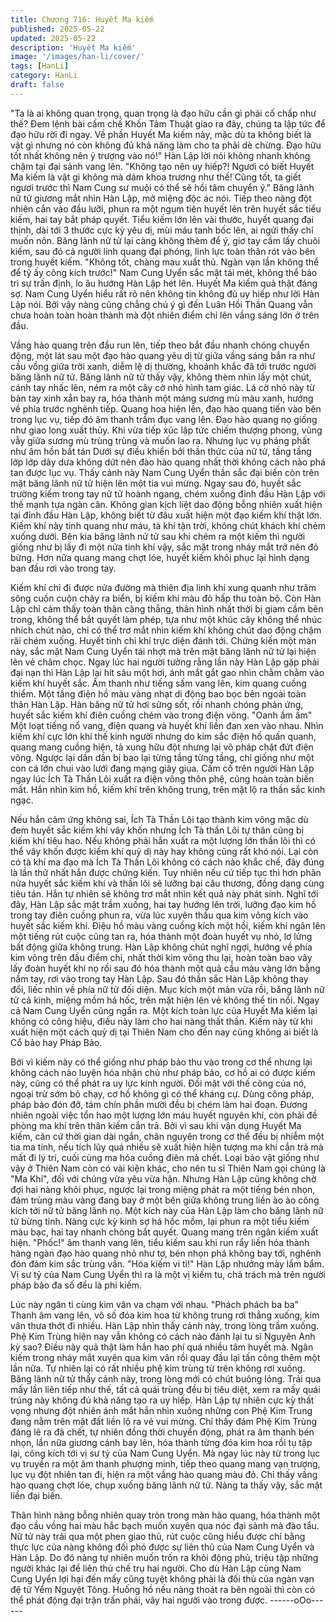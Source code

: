 ```yaml
---
title: Chương 716: Huyết Ma kiếm
published: 2025-05-22
updated: 2025-05-22
description: 'Huyết Ma kiếm'
image: '/images/han-li/cover/'
tags: [HanLi]
category: HanLi
draft: false
---
```


"Ta là ai không quan trọng, quan trọng là đạo hữu cần gì phải cố
chấp như thế? Đem lệnh bài cấm chế Khốn Tâm Thuật giao ra
đây, chúng ta lập tức để đạo hữu rời đi ngay. Về phần Huyết Ma
kiếm này, mặc dù ta không biết là vật gì nhưng nó còn không đủ
khả năng làm cho ta phải dè chừng. Đạo hữu tốt nhất không nên
ỷ trượng vào nó!" Hàn Lập lời nói không nhanh không chậm tại
đại sảnh vang lên.
"Không tạo nên uy hiếp?! Ngươi có biết Huyết Ma kiếm là vật gì
không mà dám khoa trương như thế! Cũng tốt, ta giết ngươi trước
thì Nam Cung sư muội có thể sẽ hồi tâm chuyển ý." Băng lãnh nữ
tử giương mắt nhìn Hàn Lập, mở miệng độc ác nói.
Tiếp theo nàng đột nhiên cắn vào đầu lưỡi, phun ra một ngụm tiên
huyết lên trên huyết sắc tiểu kiếm, hai tay bắt pháp quyết.
Tiểu kiếm lớn lên vài thước, huyết quang đại thịnh, dài tới 3 thước
cực kỳ yêu dị, mùi máu tanh bốc lên, ai ngửi thấy chỉ muốn nôn.
Băng lãnh nữ tử lại càng không thèm để ý, giơ tay cầm lấy chuôi
kiếm, sau đó cả người linh quang đại phóng, linh lực toàn thân rót
vào bên trong huyết kiếm.
"Không tốt, chàng mau xuất thủ. Ngàn vạn lần không thể để tỷ ấy
công kích trước!" Nam Cung Uyển sắc mặt tái mét, không thể bảo
trì sự trấn định, lo âu hướng Hàn Lập hét lên.
Huyết Ma kiếm quả thật đáng sợ. Nam Cung Uyển hiểu rất rõ nên
không tin không đủ uy hiếp như lời Hàn Lập nói.
Bởi vậy nàng cũng chẳng chú ý gì đến Luân Hồi Thần Quang vẫn
chưa hoàn toàn hoàn thành mà đột nhiên điểm chỉ lên vầng sáng
lớn ở trên đầu.

Vầng hào quang trên đầu run lên, tiếp theo bắt đầu nhanh chóng
chuyển động, một lát sau một đạo hào quang yêu dị từ giữa vầng
sáng bắn ra như cầu vồng giữa trời xanh, diễm lệ dị thường,
khoảnh khắc đã tới trước người băng lãnh nữ tử.
Băng lãnh nữ tử thấy vậy, không thèm nhìn lấy một chút, cánh tay
nhấc lên, ném ra một cây cờ nhỏ hình tam giác.
Lá cờ nhỏ này từ bàn tay xinh xắn bay ra, hóa thành một mảng
sương mù màu xanh, hướng về phía trước nghênh tiếp.
Quang hoa hiện lên, đạo hào quang tiến vào bên trong lục vụ, tiếp
đó âm thanh trầm đục vang lên.
Đạo hào quang nọ giống như giao long xuất thủy. Khi vừa tiếp xúc
lập tức chiếm thượng phong, vùng vẫy giữa sương mù trùng
trùng và muốn lao ra. Nhưng lục vụ phảng phất như âm hồn bất
tán Dưới sự điều khiển bởi thần thức của nữ tử, tầng tầng lớp lớp
dây dưa không dứt nên đào hào quang nhất thời không cách nào
phá tan được lục vụ.
Thấy cảnh này Nam Cung Uyển thần sắc đại biến còn trên mặt
băng lãnh nữ tử hiện lên một tia vui mừng.
Ngay sau đó, huyết sắc trường kiếm trong tay nữ tử hoành
ngang, chém xuống đỉnh đầu Hàn Lập với thế mạnh tựa ngàn
cân.
Không gian kịch liệt dao động bỗng nhiên xuất hiện tại đỉnh đầu
Hàn Lập, không biết từ đâu xuất hiện một đạo kiếm khí thật lớn.
Kiếm khí này tinh quang như máu, tà khí tận trời, không chút
khách khí chém xuống dưới.
Bên kia băng lãnh nử tử sau khi chém ra một kiếm thì người
giống như bị lấy đi một nửa tinh khí vậy, sắc mặt trong nháy mắt
trở nên đỏ bừng. Hơn nữa quang mang chợt lóe, huyết kiếm khôi
phục lại hình dạng ban đầu rơi vào trong tay.

Kiếm khí chỉ đi được nửa đường mà thiên địa linh khí xung quanh
như trăm sông cuồn cuộn chảy ra biển, bị kiếm khí màu đỏ hấp
thu toàn bộ. Còn Hàn Lập chỉ cảm thấy toàn thân căng thẳng,
thân hình nhất thời bị giam cầm bên trong, không thể bắt quyết
làm phép, tựa như một khúc cây không thể nhúc nhích chút nào,
chỉ có thể trơ mắt nhìn kiếm khí không chút dao động chậm rãi
chém xuống.
Huyết tinh chi khí trực diện đánh tới.
Chứng kiến một màn này, sắc mặt Nam Cung Uyển tái nhợt mà
trên mặt băng lãnh nữ tử lại hiện lên vẻ châm chọc.
Ngay lúc hai người tưởng rằng lần này Hàn Lập gặp phải đại nạn
thì Hàn Lập lại hít sâu một hơi, ánh mắt gắt gao nhìn chằm chằm
vào kiếm khí huyết sắc.
Âm thanh như tiếng sấm vang lên, kim quang cuồng thiểm. Một
tầng điện hồ màu vàng nhạt di động bao bọc bên ngoài toàn thân
Hàn Lập.
Hàn băng nữ tử hơi sửng sốt, rồi nhanh chóng phản ứng, huyết
sắc kiếm khí điên cuồng chém vào trong điện võng.
"Oanh ầm ầm" Một loạt tiếng nổ vang, điện quang và huyết khí
liền đan xen vào nhau.
Nhìn kiếm khí cực lớn khí thế kinh người nhưng do kim sắc điện
hồ quấn quanh, quang mang cuồng hiện, tả xung hữu đột nhưng
lại vô pháp chặt đứt điện võng.
Ngược lại dần dần bị bao lại từng tầng từng tầng, chỉ giống như
một con cá lớn chui vào lưới đang mạng giãy giụa.
Cấm cố trên người Hàn Lập ngay lúc Ích Tà Thần Lôi xuất ra điện
võng thôn phệ, cũng hoàn toàn biến mất.
Hắn nhìn kim hồ, kiếm khí trên không trung, trên mặt lộ ra thần
sắc kinh ngạc.

Nếu hắn cảm ứng không sai, Ích Tà Thần Lôi tạo thành kim võng
mặc dù đem huyết sắc kiếm khí vây khốn nhưng Ích Tà thần Lôi
tự thân cũng bị kiếm khí tiêu hao. Nếu không phải hắn xuất ra một
lượng lớn thần lôi thì có thể vây khốn được kiếm khí quỷ dị này
hay không cũng rất khó nói.
Lại còn có tà khí ma đạo mà Ích Tà Thần Lôi không có cách nào
khắc chế, đây đúng là lần thứ nhất hắn được chứng kiến.
Tuy nhiên nếu cứ tiếp tục thì hơn phân nửa huyết sắc kiếm khí và
thần lôi sẽ lưỡng bại câu thương, đồng dạng cùng tiêu tán.
Hắn tự nhiên sẽ không trơ mắt nhìn kết quả này phát sinh.
Nghĩ tới đây, Hàn Lập sắc mặt trầm xuống, hai tay hướng lên trời,
lưỡng đạo kim hồ trong tay điên cuồng phun ra, vừa lúc xuyên
thấu qua kim võng kích vào huyết sắc kiếm khí.
Điệu hồ màu vàng cuồng kích một hồi, kiếm khí ngân lên một
tiếng rút cuộc cũng tan ra, hóa thành một đoàn huyết vụ nhỏ, lơ
lửng bất động giữa không trung.
Hàn Lập không chút nghĩ ngợi, hướng về phía kim võng trên đầu
điểm chỉ, nhất thời kim võng thu lại, hoàn toàn bao vây lấy đoàn
huyết khí nọ rồi sau đó hóa thành một quả cầu màu vàng lớn
bằng nắm tay, rơi vào trong tay Hàn Lập.
Sau đó thần sắc Hàn Lập không thay đổi, liếc nhìn về phía nữ tử
đối diện.
Mục kích một màn vừa rồi, băng lãnh nữ tử cả kinh, miệng mồm
há hốc, trên mặt hiện lên vẻ không thể tin nổi.
Ngay cả Nam Cung Uyển cũng ngẩn ra.
Một kích toàn lực của Huyết Ma kiếm lại không có công hiệu, điều
này làm cho hai nàng thất thần.
Kiếm này từ khi xuất hiện một cách quỷ dị tại Thiên Nam cho đến
nay cũng không ai biết là Cổ bảo hay Pháp Bảo.

Bởi vì kiếm này có thể giống như pháp bảo thu vào trong cơ thể
nhưng lại không cách nào luyện hóa nhận chủ như pháp bảo, cơ
hồ ai có được kiếm này, cũng có thể phát ra uy lực kinh người.
Đối mặt với thế công của nó, ngoại trừ sớm bỏ chạy, cơ hồ không
gì có thể kháng cự. Dùng công pháp, pháp bảo đón đỡ, tám chín
phần mười đều bị chém làm hai đoạn.
Đương nhiên ngoài việc tổn hao một lượng lớn máu huyết nguyên
khí, còn phải đề phòng ma khí trên thân kiếm cắn trả.
Bởi vì sau khi vận dụng Huyết Ma kiếm, căn cứ thời gian dài
ngắn, chân nguyên trong cơ thể đều bị nhiễm một tia ma tính, nếu
tích lũy quá nhiều sẽ xuất hiện hiện tượng ma khí cắn trả mà mất
đi lý trí, cuối cùng ma hóa cuồng điên mà chết.
Loại bảo vật giống như vậy ở Thiên Nam còn có vài kiện khác,
cho nên tu sĩ Thiên Nam gọi chúng là "Ma Khí", đối với chúng vừa
yêu vừa hận.
Nhưng Hàn Lập cũng không chờ đợi hai nàng khôi phục, ngược
lại trong miệng phát ra một tiếng bén nhọn, đám trùng màu vàng
đang bay ở một bên giữa không trung liền ào ào công kích tới nữ
tử băng lãnh nọ.
Một kích này của Hàn Lập làm cho băng lãnh nữ tử bừng tỉnh.
Nàng cực kỳ kinh sợ há hốc mồm, lại phun ra một tiểu kiếm màu
bạc, hai tay nhanh chóng bắt quyết.
Quang mang trên ngân kiếm xuất hiện.
"Phốc!" âm thanh vang lên, tiểu kiếm sau khi run rẩy liền hóa
thành hàng ngàn đạo hào quang nhỏ như tơ, bén nhọn phá không
bay tới, nghênh đón đám kim sắc trùng vân.
"Hóa kiếm vi ti!" Hàn Lập nhướng mày lẩm bẩm.
Vị sư tỷ của Nam Cung Uyển thì ra là một vị kiếm tu, chả trách mà
trên người pháp bảo đa số đều là phi kiếm.

Lúc này ngân ti cùng kim vân va chạm với nhau.
"Phách phách ba ba" Thanh âm vang lên, vô số đóa kim hoa từ
không trung rơi thẳng xuống, kim vân thưa thớt đi nhiều.
Hàn Lập nhìn thấy cảnh này, trong lòng trầm xuống.
Phệ Kim Trùng hiện nay vẫn không có cách nào đánh lại tu sĩ
Nguyên Anh kỳ sao? Điều này quả thật làm hắn hao phí quá
nhiều tâm huyết mà.
Ngân kiếm trong nháy mắt xuyên qua kim vân rồi quay đầu lại tấn
công thêm một lần nữa.
Tự nhiên lại có rất nhiều phệ kim trùng từ trên không rơi xuống.
Băng lãnh nữ tử thấy cảnh này, trong lòng mới có chút buông
lỏng.
Trải qua mấy lần liên tiếp như thế, tất cả quái trùng đều bị tiêu
diệt, xem ra mấy quái trúng này không đủ khả năng tạo ra uy
hiếp.
Hàn Lập tự nhiên cực kỳ thất vọng nhưng đột nhiên ánh mắt hắn
nhìn xuống những con Phệ Kim Trung đang nằm trên mặt đất liền
lộ ra vẻ vui mừng.
Chỉ thấy đám Phệ Kim Trùng đáng lẽ ra đã chết, tự nhiên đồng
thời chuyển động, phát ra âm thanh bén nhọn, lần nữa giương
cánh bay lên, hóa thành từng đóa kim hoa rồi tụ tập lại, công kích
tới vị sư tỷ của Nam Cung Uyển.
Mà ngay lúc này từ trong lục vụ truyền ra một âm thanh phượng
minh, tiếp theo quang mang vạn trượng, lục vụ đột nhiên tan đi,
hiện ra một vầng hào quang màu đỏ.
Chỉ thấy vầng hào quang chợt lóe, chụp xuống băng lãnh nữ tử.
Nàng ta thấy vậy, sắc mặt liền đại biến.

Thân hình nàng bỗng nhiên quay tròn trong màn hào quang, hóa
thành một đạo cầu vồng hai màu hắc bạch muốn xuyên qua nóc
đại sảnh mà đào tẩu.
Nữ tử này trải qua một phen giao thủ, rút cuộc cũng hiểu được chỉ
bằng thực lực của nàng không đối phó được sự liên thủ của Nam
Cung Uyển và Hàn Lập.
Do đó nàng tự nhiên muốn trốn ra khỏi động phủ, triệu tập những
người khác lại để liên thủ chế trụ hai người.
Cho dù Hàn Lập cùng Nam Cung Uyển lợi hại đến mấy cũng
tuyệt không phải là đối thủ của ngàn vạn đệ tử Yểm Nguyệt Tông.
Huống hồ nếu nàng thoát ra bên ngoài thì còn có thể phát động
đại trận trấn phái, vây hai người vào trong được.
------oOo------
